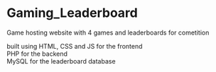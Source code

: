 # Gaming_Leaderboard


Game hosting website with 4 games and leaderboards for cometition<br>

built using HTML, CSS and JS for the frontend<br>
            PHP for the backend<br>
            MySQL for the leaderboard database
